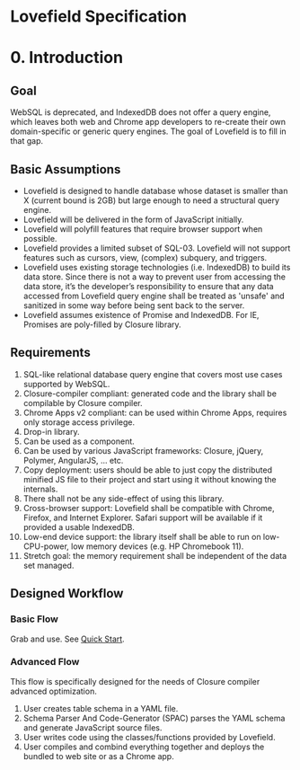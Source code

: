 # Lovefield Specification

# 0. Introduction
## Goal
WebSQL is deprecated, and IndexedDB does not offer a query engine, which leaves
both web and Chrome app developers to re-create their own domain-specific or
generic query engines. The goal of Lovefield is to fill in that gap.

## Basic Assumptions
* Lovefield is designed to handle database whose dataset is smaller than X
(current bound is 2GB) but large enough to need a structural query engine.
* Lovefield will be delivered in the form of JavaScript initially.
* Lovefield will polyfill features that require browser support when possible.
* Lovefield provides a limited subset of SQL-03. Lovefield will not support
  features such as cursors, view, (complex) subquery, and triggers.
* Lovefield uses existing storage technologies (i.e. IndexedDB) to build its
  data store. Since there is not a way to prevent user from accessing the data
  store, it’s the developer’s responsibility to ensure that any data accessed
  from Lovefield query engine shall be treated as 'unsafe' and sanitized in some
  way before being sent back to the server.
* Lovefield assumes existence of Promise and IndexedDB. For IE, Promises are
  poly-filled by Closure library.

## Requirements
1. SQL-like relational database query engine that covers most use cases
   supported by WebSQL.
2. Closure-compiler compliant: generated code and the library shall be
   compilable by Closure compiler.
3. Chrome Apps v2 compliant: can be used within Chrome Apps, requires only
   storage access privilege.
4. Drop-in library.
5. Can be used as a component.
6. Can be used by various JavaScript frameworks: Closure, jQuery, Polymer,
   AngularJS, ... etc.
7. Copy deployment: users should be able to just copy the distributed minified
   JS file to their project and start using it without knowing the internals.
8. There shall not be any side-effect of using this library.
9. Cross-browser support: Lovefield shall be compatible with Chrome, Firefox,
   and Internet Explorer. Safari support will be available if it provided a
   usable IndexedDB.
10. Low-end device support: the library itself shall be able to run on
    low-CPU-power, low memory devices (e.g. HP Chromebook 11).
11. Stretch goal: the memory requirement shall be independent of the data set
    managed.

## Designed Workflow

### Basic Flow

Grab and use. See [Quick Start](quick_start.md).

### Advanced Flow

This flow is specifically designed for the needs of Closure compiler advanced
optimization.

1. User creates table schema in a YAML file.
2. Schema Parser And Code-Generator (SPAC) parses the YAML schema and generate
   JavaScript source files.
3. User writes code using the classes/functions provided by Lovefield.
4. User compiles and combind everything together and deploys the bundled to
   web site or as a Chrome app.
